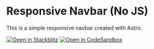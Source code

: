 # Responsive Navbar (No JS)

This is a simple responsive navbar created with Astro.

[![Open in Stackblitz](https://developer.stackblitz.com/img/open_in_stackblitz.svg)](https://stackblitz.com/github/nimser/boilerplate/tree/main/frontend/responsive_navbar_no_js)
[![Open in CodeSandbox](https://assets.codesandbox.io/github/button-edit-lime.svg)](https://codesandbox.io/p/sandbox/github/nimser/boilerplate/tree/main/frontend/responsive_navbar_no_js)
